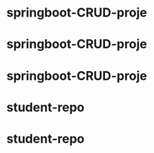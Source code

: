 # springboot-CRUD-proje
# springboot-CRUD-proje
# springboot-CRUD-proje
# student-repo
# student-repo
